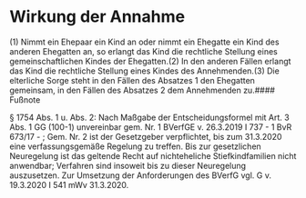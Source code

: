 # Wirkung der Annahme

(1) Nimmt ein Ehepaar ein Kind an oder nimmt ein Ehegatte ein Kind des anderen Ehegatten an, so erlangt das Kind die rechtliche Stellung eines gemeinschaftlichen Kindes der Ehegatten.(2) In den anderen Fällen erlangt das Kind die rechtliche Stellung eines Kindes des Annehmenden.(3) Die elterliche Sorge steht in den Fällen des Absatzes 1 den Ehegatten gemeinsam, in den Fällen des Absatzes 2 dem Annehmenden zu.#### Fußnote

§ 1754 Abs. 1 u. Abs. 2: Nach Maßgabe der Entscheidungsformel mit Art. 3 Abs. 1 GG (100-1) unvereinbar gem. Nr. 1 BVerfGE v. 26.3.2019 I 737 - 1 BvR 673/17 - ; Gem. Nr. 2 ist der Gesetzgeber verpflichtet, bis zum 31.3.2020 eine verfassungsgemäße Regelung zu treffen. Bis zur gesetzlichen Neuregelung ist das geltende Recht auf nichteheliche Stiefkindfamilien nicht anwendbar; Verfahren sind insoweit bis zu dieser Neuregelung auszusetzen. Zur Umsetzung der Anforderungen des BVerfG vgl. G v. 19.3.2020 I 541 mWv 31.3.2020. 

